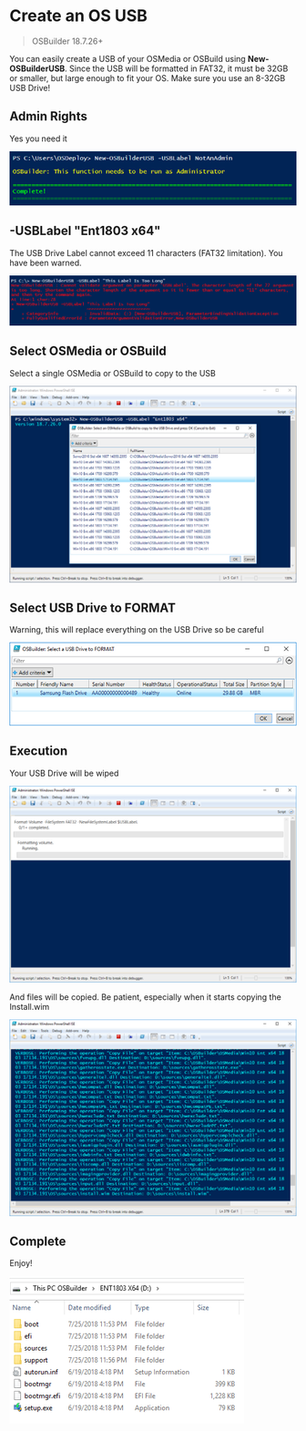 # Create an OS USB

> OSBuilder 18.7.26+

You can easily create a USB of your OSMedia or OSBuild using **New-OSBuilderUSB**. Since the USB will be formatted in FAT32, it must be 32GB or smaller, but large enough to fit your OS.  Make sure you use an 8-32GB USB Drive!

## Admin Rights

Yes you need it

![](../../.gitbook/assets/2018-07-25_23-52-10.png)

## -USBLabel "Ent1803 x64"

The USB Drive Label cannot exceed 11 characters \(FAT32 limitation\). You have been warned.

![](../../.gitbook/assets/2018-07-25_23-37-58.png)

## Select OSMedia or OSBuild

Select a single OSMedia or OSBuild to copy to the USB

![](../../.gitbook/assets/2018-07-25_23-47-35.png)

## Select USB Drive to FORMAT

Warning, this will replace everything on the USB Drive so be careful

![](../../.gitbook/assets/2018-07-25_23-50-07.png)

## Execution

Your USB Drive will be wiped

![](../../.gitbook/assets/2018-07-25_23-53-16.png)

And files will be copied. Be patient, especially when it starts copying the Install.wim

![](../../.gitbook/assets/2018-07-25_23-54-21.png)

## Complete

Enjoy!

![](../../.gitbook/assets/2018-07-25_23-57-34.png)

